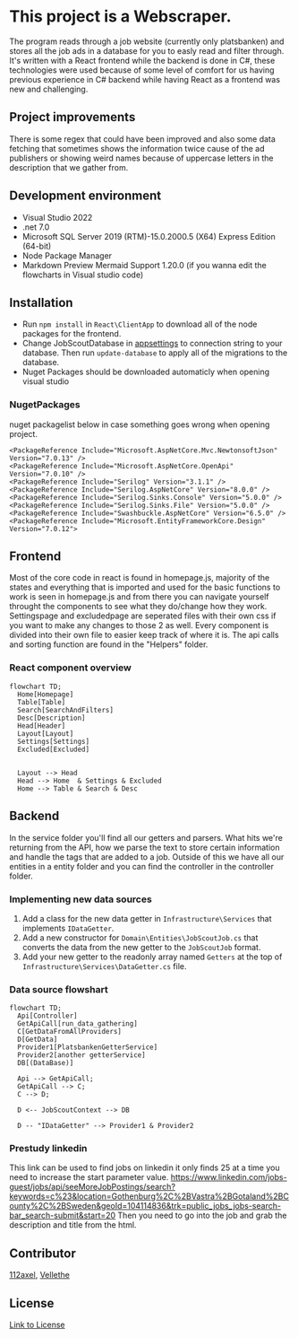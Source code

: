 # This project is a Webscraper.

The program reads through a job website (currently only platsbanken) and stores all the job ads in a database for you to easly read and filter through.
It's written with a React frontend while the backend is done in C#, these technologies were used because of some level of comfort for us having previous experience in
C# backend while having React as a frontend was new and challenging. 

## **Project improvements**
There is some regex that could have been improved and also some data fetching that sometimes
shows the information twice cause of the ad publishers or showing weird names because of uppercase letters in the description that we gather from.

## **Development environment**
- Visual Studio 2022 
- .net 7.0 
- Microsoft SQL Server 2019 (RTM)-15.0.2000.5 (X64) Express Edition (64-bit) 
- Node Package Manager
- Markdown Preview Mermaid Support 1.20.0 (if you wanna edit the flowcharts in Visual studio code)

## **Installation**
- Run `npm install` in `React\ClientApp` to download all of the node packages for the frontend. 
- Change JobScoutDatabase in [appsettings](./Api/appsettings.json) to connection string to your database. Then run `update-database` to apply all of the migrations to the database.
- Nuget Packages should be downloaded automaticly when opening visual studio

### NugetPackages
nuget packagelist below in case something goes wrong when opening project.
```
<PackageReference Include="Microsoft.AspNetCore.Mvc.NewtonsoftJson" Version="7.0.13" />
<PackageReference Include="Microsoft.AspNetCore.OpenApi" Version="7.0.10" />
<PackageReference Include="Serilog" Version="3.1.1" />
<PackageReference Include="Serilog.AspNetCore" Version="8.0.0" />
<PackageReference Include="Serilog.Sinks.Console" Version="5.0.0" />
<PackageReference Include="Serilog.Sinks.File" Version="5.0.0" />
<PackageReference Include="Swashbuckle.AspNetCore" Version="6.5.0" />
<PackageReference Include="Microsoft.EntityFrameworkCore.Design" Version="7.0.12">
```


## **Frontend**
Most of the core code in react is found in homepage.js, majority of the states and everything that is imported and used for the basic functions to work is seen in homepage.js
and from there you can navigate yourself throught the components to see what they do/change how they work. Settingspage and excludedpage are seperated files with their own css
if you want to make any changes to those 2 as well.
Every component is divided into their own file to easier keep track of where it is. The api calls and sorting function are found in the "Helpers" folder.

### React component overview
```mermaid
flowchart TD;
  Home[Homepage]
  Table[Table]
  Search[SearchAndFilters]
  Desc[Description]
  Head[Header]
  Layout[Layout]
  Settings[Settings]
  Excluded[Excluded]


  Layout --> Head
  Head --> Home  & Settings & Excluded
  Home --> Table & Search & Desc
```

## **Backend**
In the service folder you'll find all our getters and parsers. What hits we're returning from the API, how we parse the text to store certain information and handle the tags that
are added to a job. Outside of this we have all our entities in a entity folder and you can find the controller in the controller folder.

### **Implementing new data sources**
1. Add a class for the new data getter in `Infrastructure\Services` that implements `IDataGetter`.
2. Add a new constructor for `Domain\Entities\JobScoutJob.cs` that converts the data from the new getter to the `JobScoutJob` format.
3. Add your new getter to the readonly array named `Getters` at the top of `Infrastructure\Services\DataGetter.cs` file.

### **Data source flowshart**

```mermaid
flowchart TD;
  Api[Controller]
  GetApiCall[run_data_gathering]
  C[GetDataFromAllProviders]
  D[GetData]
  Provider1[PlatsbankenGetterService]
  Provider2[another getterService]
  DB[(DataBase)]

  Api --> GetApiCall;
  GetApiCall --> C;
  C --> D;

  D <-- JobScoutContext --> DB

  D -- "IDataGetter" --> Provider1 & Provider2
```

### Prestudy linkedin
This link can be used to find jobs on linkedin it only finds 25 at a time you need to increase the start parameter value.
https://www.linkedin.com/jobs-guest/jobs/api/seeMoreJobPostings/search?keywords=c%23&location=Gothenburg%2C%2BVastra%2BGotaland%2BCounty%2C%2BSweden&geoId=104114836&trk=public_jobs_jobs-search-bar_search-submit&start=20 Then you need to go into the job and grab the description and title from the html.


## **Contributor**
[112axel](https://github.com/112axel),
[Vellethe](https://github.com/Vellethe)


## **License**
[Link to License](./License.txt)
